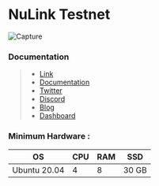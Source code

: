# NuLink Testnet

![Capture](https://github.com/catsmile100/Validator-Testnet/assets/85368621/ff88417a-b441-4059-abae-863608584beb)

### Documentation

> * [Link](https://www.nulink.org/)
> * [Documentation](https://docs.nulink.org/products/stakers/nulink\_worker#minimum-system-requirements)
> * [Twitter](https://twitter.com/NuLink\_)
> * [Discord](https://discord.com/invite/25CQFUuwJS)
> * [Blog](https://www.nulink.org/blog-posts/nulink-testnet-horus-2-0-phase-one-testing-rules)
> * [Dashboard](https://dashboard.testnet.nulink.org/)

### Minimum Hardware :

| OS           | CPU | RAM | SSD   |
| ------------ | --- | --- | ----- |
| Ubuntu 20.04 | 4   | 8   | 30 GB |

